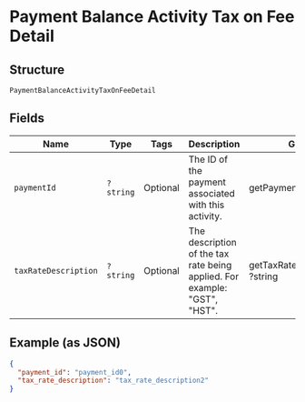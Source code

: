 
# Payment Balance Activity Tax on Fee Detail

## Structure

`PaymentBalanceActivityTaxOnFeeDetail`

## Fields

| Name | Type | Tags | Description | Getter | Setter |
|  --- | --- | --- | --- | --- | --- |
| `paymentId` | `?string` | Optional | The ID of the payment associated with this activity. | getPaymentId(): ?string | setPaymentId(?string paymentId): void |
| `taxRateDescription` | `?string` | Optional | The description of the tax rate being applied. For example: "GST", "HST". | getTaxRateDescription(): ?string | setTaxRateDescription(?string taxRateDescription): void |

## Example (as JSON)

```json
{
  "payment_id": "payment_id0",
  "tax_rate_description": "tax_rate_description2"
}
```

